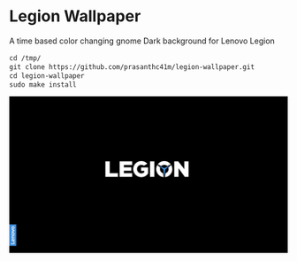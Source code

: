 # Legion Wallpaper
A time based color changing gnome Dark background for Lenovo Legion 

```
cd /tmp/
git clone https://github.com/prasanthc41m/legion-wallpaper.git
cd legion-wallpaper
sudo make install
```
![Screenshot](https://raw.githubusercontent.com/prasanthc41m/Legion/main/Legion-light.jpg)
